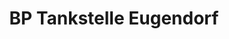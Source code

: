 ---
title: "BP Tankstelle Eugendorf"
url: /eugendorf/bp-tankstelle-eugendorf/
shop: Lebensmittel
---